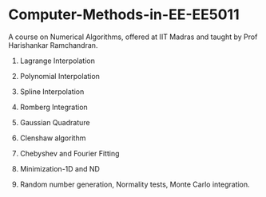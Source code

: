 # Computer-Methods-in-EE-EE5011
A course on Numerical Algorithms, offered at IIT Madras and taught by Prof Harishankar Ramchandran.

1. Lagrange Interpolation

2. Polynomial Interpolation

3. Spline Interpolation

4. Romberg Integration

5. Gaussian Quadrature

6. Clenshaw algorithm

7. Chebyshev and Fourier Fitting

8. Minimization-1D and ND

9. Random number generation, Normality tests, Monte Carlo integration.
